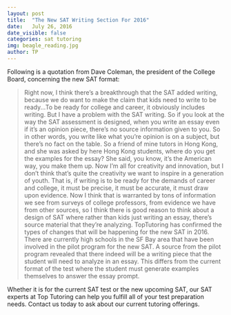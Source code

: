 ```yaml
---
layout: post
title:  "The New SAT Writing Section For 2016"
date:   July 26, 2016
date_visible: false
categories: sat tutoring
img: beagle_reading.jpg
author: TP
---
```

Following is a quotation from Dave Coleman, the president of the College Board, concerning the new SAT format:

> Right now, I think there’s a breakthrough that the SAT added writing, because we do want to make the claim that kids need to write to be ready...To be ready for college and career, it obviously includes writing. But I have a problem with the SAT writing. <!--excerpt-->
So if you look at the way the SAT assessment is designed, when you write an essay even if it’s an opinion piece, there’s no source information given to you. So in other words, you write like what you’re opinion is on a subject, but there’s no fact on the table. So a friend of mine tutors in Hong Kong, and she was asked by here Hong Kong students, where do you get the examples for the essay? She said, you know, it’s the American way, you make them up. Now I’m all for creativity and innovation, but I don’t think that’s quite the creativity we want to inspire in a generation of youth. That is, if writing is to be ready for the demands of career and college, it must be precise, it must be accurate, it must draw upon evidence. Now I think that is warranted by tons of information we see from surveys of college professors, from evidence we have from other sources, so I think there is good reason to think about a design of SAT where rather than kids just writing an essay, there’s source material that they’re analyzing.
TopTutoring has confirmed the types of changes that will be happening for the new SAT in 2016. There are currently high schools in the SF Bay area that have been involved in the pilot program for the new SAT. A source from the pilot program revealed that there indeed will be a writing piece that the student will need to analyze in an essay. This differs from the current format of the test where the student must generate examples themselves to answer the essay prompt.

Whether it is for the current SAT test or the new upcoming SAT, our SAT experts at Top Tutoring can help you fulfill all of your test preparation needs. Contact us today to ask about our current tutoring offerings.
